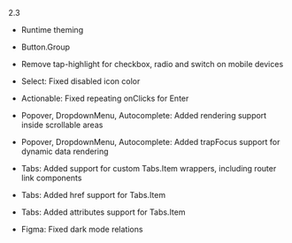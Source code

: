 2.3

- Runtime theming
- Button.Group

- Remove tap-highlight for checkbox, radio and switch on mobile devices
- Select: Fixed disabled icon color

- Actionable: Fixed repeating onClicks for Enter
- Popover, DropdownMenu, Autocomplete: Added rendering support inside scrollable areas
- Popover, DropdownMenu, Autocomplete: Added trapFocus support for dynamic data rendering

- Tabs: Added support for custom Tabs.Item wrappers, including router link components
- Tabs: Added href support for Tabs.Item
- Tabs: Added attributes support for Tabs.Item

- Figma: Fixed dark mode relations
